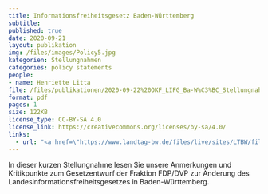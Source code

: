 ```yaml
---
title: Informationsfreiheitsgesetz Baden-Württemberg
subtitle: 
published: true
date: 2020-09-21
layout: publikation
img: /files/images/Policy5.jpg
kategorien: Stellungnahmen
categories: policy statements
people:
- name: Henriette Litta
file: /files/publikationen/2020-09-22%20OKF_LIFG_Ba-W%C3%BC_Stellungnahme.pdf?raw=true
format: pdf
pages: 1
size: 122KB
license_type: CC-BY-SA 4.0
license_link: https://creativecommons.org/licenses/by-sa/4.0/
links: 
  - url: "<a href=\"https://www.landtag-bw.de/files/live/sites/LTBW/files/dokumente/WP16/Drucksachen/8000/16_8535_D.pdf\" target=\"_blank\">Zum Gesetzentwurf</a>"
---
```


In dieser kurzen Stellungnahme lesen Sie unsere Anmerkungen und Kritikpunkte zum Gesetzentwurf der Fraktion FDP/DVP zur Änderung des Landesinformationsfreiheitsgesetzes in Baden-Württemberg.
